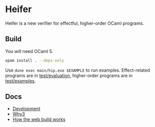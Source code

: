 # Heifer

Heifer is a new verifier for effectful, higher-order OCaml programs.

## Build

You will need OCaml 5.

```sh
opam install . --deps-only
```

Use `dune exec main/hip.exe $EXAMPLE` to run examples. Effect-related programs are in [test/evaluation](test/evaluation), higher-order programs are in [test/examples](test/examples).

## Docs

- [Development](docs/development.md)
- [Why3](docs/why3.md)
- [How the web build works](docs/web.md)
